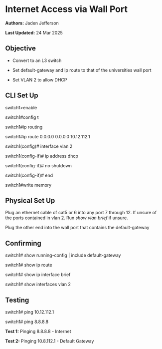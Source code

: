 # Internet Access via Wall Port

**Authors:** Jaden Jefferson

**Last Updated:** 24 Mar 2025

## Objective

- Convert to an L3 switch

- Set default-gateway and ip route to that of the universities wall port

- Set VLAN 2 to allow DHCP

## CLI Set Up

switch1\>enable

switch1\#config t

switch1\#ip routing

switch1\#ip route 0.0.0.0 0.0.0.0 10.12.112.1

switch1(config)\# interface vlan 2

switch1(config-if)\# ip address dhcp

switch1(config-if)\# no shutdown

switch1(config-if)\# end

switch1\#write memory

## Physical Set Up

Plug an ethernet cable of cat5 or 6 into any port 7 through 12. If
unsure of the ports contained in vlan 2. Run *show vlan brief* if
unsure.

Plug the other end into the wall port that contains the default-gateway

## Confirming

switch1\# show running-config \| include default-gateway

switch1\# show ip route

switch1\# show ip interface brief

switch1\# show interfaces vlan 2

## Testing

switch1\# ping 10.12.112.1

switch1\# ping 8.8.8.8

**Test 1:** Pinging 8.8.8.8 - Internet

**Test 2:** Pinging 10.8.112.1 - Default Gateway
